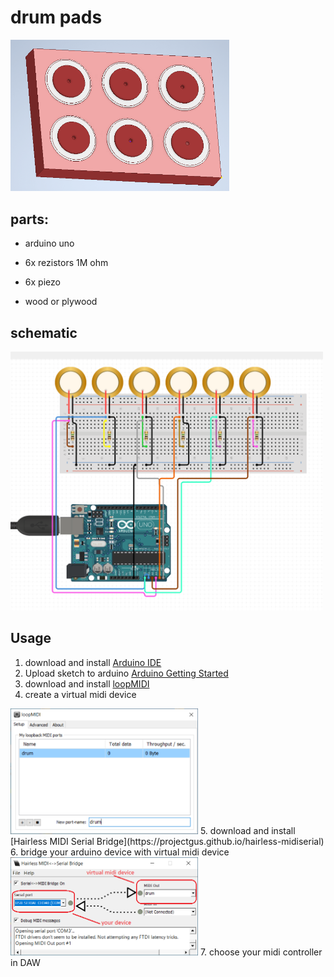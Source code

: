 # drum pads

<img  src="./icon.png "  width="350px">

  

## parts:

* arduino uno

* 6x rezistors 1M ohm

* 6x piezo

* wood or plywood

  

## schematic

  

<img  src="./schematic.png "  width="500px">


## Usage 

 1. download and install [Arduino IDE](https://www.arduino.cc/en/Main/Software)
 2. Upload sketch to arduino  [Arduino  Getting Started](https://www.arduino.cc/en/Guide/ArduinoUno)
 3. download and install [loopMIDI](https://www.tobias-erichsen.de/software/loopmidi.html)
 4. create a virtual midi device 
  <img  src="./loopmidi.png "  width="300px">
 5. download and install [Hairless MIDI Serial Bridge](https://projectgus.github.io/hairless-midiserial)
 6. bridge your arduino device with virtual midi device 
   <img  src="./bridge.png "  width="300px">
 7.  choose your midi controller in DAW 
 
